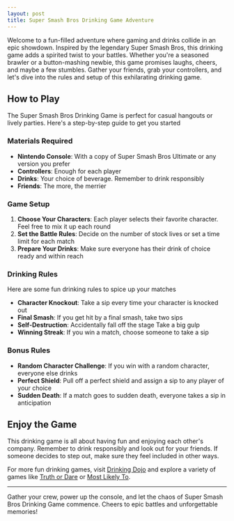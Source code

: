 ```yaml
---
layout: post
title: Super Smash Bros Drinking Game Adventure
---
```



Welcome to a fun-filled adventure where gaming and drinks collide in an epic showdown. Inspired by the legendary Super Smash Bros, this drinking game adds a spirited twist to your battles. Whether you're a seasoned brawler or a button-mashing newbie, this game promises laughs, cheers, and maybe a few stumbles. Gather your friends, grab your controllers, and let's dive into the rules and setup of this exhilarating drinking game.

## How to Play

The Super Smash Bros Drinking Game is perfect for casual hangouts or lively parties. Here's a step-by-step guide to get you started

### Materials Required

- **Nintendo Console**: With a copy of Super Smash Bros Ultimate or any version you prefer
- **Controllers**: Enough for each player
- **Drinks**: Your choice of beverage. Remember to drink responsibly
- **Friends**: The more, the merrier

### Game Setup

1. **Choose Your Characters**: Each player selects their favorite character. Feel free to mix it up each round
2. **Set the Battle Rules**: Decide on the number of stock lives or set a time limit for each match
3. **Prepare Your Drinks**: Make sure everyone has their drink of choice ready and within reach

### Drinking Rules

Here are some fun drinking rules to spice up your matches

- **Character Knockout**: Take a sip every time your character is knocked out
- **Final Smash**: If you get hit by a final smash, take two sips
- **Self-Destruction**: Accidentally fall off the stage Take a big gulp
- **Winning Streak**: If you win a match, choose someone to take a sip

### Bonus Rules

- **Random Character Challenge**: If you win with a random character, everyone else drinks
- **Perfect Shield**: Pull off a perfect shield and assign a sip to any player of your choice
- **Sudden Death**: If a match goes to sudden death, everyone takes a sip in anticipation

## Enjoy the Game

This drinking game is all about having fun and enjoying each other's company. Remember to drink responsibly and look out for your friends. If someone decides to step out, make sure they feel included in other ways.

For more fun drinking games, visit [Drinking Dojo](https://drinkingdojo.com/) and explore a variety of games like [Truth or Dare](https://drinkingdojo.com/games/truth-or-dare) or [Most Likely To](https://drinkingdojo.com/games/most-likely-to).

---

Gather your crew, power up the console, and let the chaos of Super Smash Bros Drinking Game commence. Cheers to epic battles and unforgettable memories!
